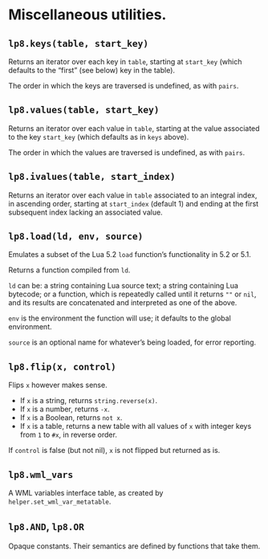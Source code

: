 
Miscellaneous utilities.
===============================================================================

`lp8.keys(table, start_key)`
-------------------------------------------------------------------------------
Returns an iterator over each key in `table`, starting at `start_key` (which
defaults to the “first” (see below) key in the table).

The order in which the keys are traversed is undefined, as with `pairs`.


`lp8.values(table, start_key)`
-------------------------------------------------------------------------------
Returns an iterator over each value in `table`, starting at the value
associated to the key `start_key` (which defaults as in `keys` above).

The order in which the values are traversed is undefined, as with `pairs`.


`lp8.ivalues(table, start_index)`
-------------------------------------------------------------------------------
Returns an iterator over each value in `table` associated to an integral index,
in ascending order, starting at `start_index` (default 1) and ending at the
first subsequent index lacking an associated value.


`lp8.load(ld, env, source)`
-------------------------------------------------------------------------------
Emulates a subset of the Lua 5.2 `load` function’s functionality in 5.2 or 5.1.

Returns a function compiled from `ld`.

`ld` can be:
  a string containing Lua source text;
  a string containing Lua bytecode; or
  a function, which is repeatedly called until it returns `""` or `nil`, and
	its results are concatenated and interpreted as one of the above.

`env` is the environment the function will use; it defaults to the global
environment.

`source` is an optional name for whatever’s being loaded, for error reporting.


`lp8.flip(x, control)`
-------------------------------------------------------------------------------
Flips `x` however makes sense.

* If `x` is a string, returns `string.reverse(x)`.
* If `x` is a number, returns `-x`.
* If `x` is a Boolean, returns `not x`.
* If `x` is a table, returns a new table with all values of `x` with integer
  keys from `1` to `#x`, in reverse order.

If `control` is false (but not nil), `x` is not flipped but returned as is.


`lp8.wml_vars`
-------------------------------------------------------------------------------
A WML variables interface table, as created by `helper.set_wml_var_metatable`.


`lp8.AND`, `lp8.OR`
-------------------------------------------------------------------------------
Opaque constants. Their semantics are defined by functions that take them.

